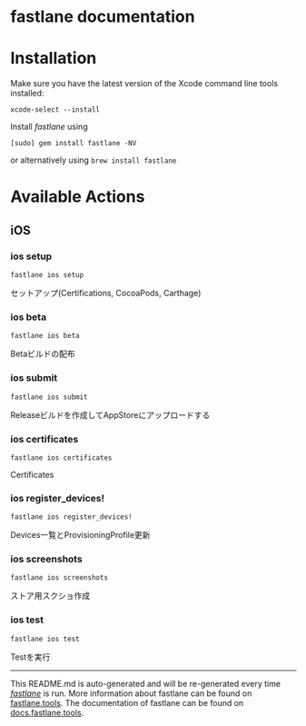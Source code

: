 fastlane documentation
================
# Installation

Make sure you have the latest version of the Xcode command line tools installed:

```
xcode-select --install
```

Install _fastlane_ using
```
[sudo] gem install fastlane -NV
```
or alternatively using `brew install fastlane`

# Available Actions
## iOS
### ios setup
```
fastlane ios setup
```
セットアップ(Certifications, CocoaPods, Carthage)
### ios beta
```
fastlane ios beta
```
Betaビルドの配布
### ios submit
```
fastlane ios submit
```
Releaseビルドを作成してAppStoreにアップロードする
### ios certificates
```
fastlane ios certificates
```
Certificates
### ios register_devices!
```
fastlane ios register_devices!
```
Devices一覧とProvisioningProfile更新
### ios screenshots
```
fastlane ios screenshots
```
ストア用スクショ作成
### ios test
```
fastlane ios test
```
Testを実行

----

This README.md is auto-generated and will be re-generated every time [_fastlane_](https://fastlane.tools) is run.
More information about fastlane can be found on [fastlane.tools](https://fastlane.tools).
The documentation of fastlane can be found on [docs.fastlane.tools](https://docs.fastlane.tools).
